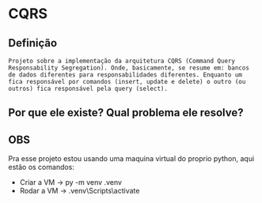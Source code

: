 
# CQRS

## Definição
    Projeto sobre a implementação da arquitetura CQRS (Command Query Responsability Segregation). Onde, basicamente, se resume em: bancos de dados diferentes para responsabilidades diferentes. Enquanto um fica responsável por comandos (insert, update e delete) o outro (ou outros) fica responsável pela query (select).

## Por que ele existe? Qual problema ele resolve?

## OBS

Pra esse projeto estou usando uma maquina virtual do proprio python, aqui estão os comandos:
- Criar a VM -> py -m venv .venv
- Rodar a VM -> .venv\Scripts\activate



